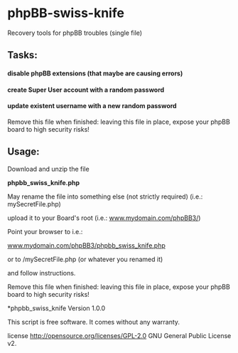 # phpBB-swiss-knife
Recovery tools for phpBB troubles (single file) 


## Tasks:

#### disable phpBB extensions (that maybe are causing errors)
#### create Super User account with a random password
#### update existent username with a new random password

Remove this file when finished: leaving this file in place, expose your phpBB board to high security risks!

## Usage: 

 Download and unzip the file 
 
**phpbb_swiss_knife.php**

 May rename the file into something else (not strictly required) (i.e.: mySecretFile.php)
 
 upload it to your Board's root (i.e.: www.mydomain.com/phpBB3/)
 
 Point your browser to i.e.:
 
 www.mydomain.com/phpBB3/phpbb_swiss_knife.php
 
 or to /mySecretFile.php (or whatever you renamed it)
 
 and follow instructions.
 
 Remove this file when finished: leaving this file in place, expose your phpBB board to high security risks!

 *phpbb_swiss_knife Version 1.0.0

 This script is free software. It comes without any warranty.
 
 license http://opensource.org/licenses/GPL-2.0 GNU General Public License v2.

